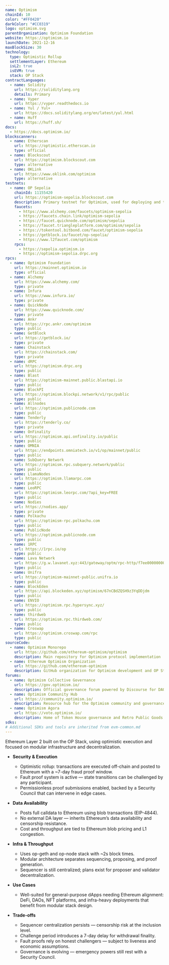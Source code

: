 ```yaml
---
name: Optimism
chainId: 10
color: "#FF0420"
darkColor: "#CC0319"
logo: optimism.svg
parentOrganization: Optimism Foundation
website: https://optimism.io
launchDate: 2021-12-16
maxBlockSize: 30
technology:
  type: Optimistic Rollup
  settlementLayer: Ethereum
  isL2: true
  isEVM: true
  stack: OP Stack
contractLanguages:
  - name: Solidity
    url: https://soliditylang.org
    details: Primary
  - name: Vyper
    url: https://vyper.readthedocs.io
  - name: Yul / Yul+
    url: https://docs.soliditylang.org/en/latest/yul.html
  - name: Huff
    url: https://huff.sh/
docs:
  - https://docs.optimism.io/
blockscanners:
  - name: Etherscan
    url: https://optimistic.etherscan.io
    type: official
  - name: Blockscout
    url: https://optimism.blockscout.com
    type: alternative
  - name: OKLink
    url: https://www.oklink.com/optimism
    type: alternative
testnets:
  - name: OP Sepolia
    chainId: 11155420
    url: https://optimism-sepolia.blockscout.com
    description: Primary testnet for Optimism, used for deploying and testing applications on the Optimism Layer 2 network.
    faucets:
      - https://www.alchemy.com/faucets/optimism-sepolia
      - https://faucets.chain.link/optimism-sepolia
      - https://faucet.quicknode.com/optimism/sepolia
      - https://faucet.triangleplatform.com/optimism/sepolia
      - https://tokentool.bitbond.com/faucet/optimism-sepolia
      - https://getblock.io/faucet/op-sepolia/
      - https://www.l2faucet.com/optimism
    rpcs:
      - https://sepolia.optimism.io
      - https://optimism-sepolia.drpc.org
rpcs:
  - name: Optimism Foundation
    url: https://mainnet.optimism.io
    type: official
  - name: Alchemy
    url: https://www.alchemy.com/
    type: private
  - name: Infura
    url: https://www.infura.io/
    type: private
  - name: QuickNode
    url: https://www.quicknode.com/
    type: private
  - name: Ankr
    url: https://rpc.ankr.com/optimism
    type: public
  - name: GetBlock
    url: https://getblock.io/
    type: private
  - name: Chainstack
    url: https://chainstack.com/
    type: private
  - name: dRPC
    url: https://optimism.drpc.org
    type: public
  - name: Blast
    url: https://optimism-mainnet.public.blastapi.io
    type: public
  - name: BlockPI
    url: https://optimism.blockpi.network/v1/rpc/public
    type: public
  - name: Allnodes
    url: https://optimism.publicnode.com
    type: public
  - name: Tenderly
    url: https://tenderly.co/
    type: private
  - name: OnFinality
    url: https://optimism.api.onfinality.io/public
    type: public
  - name: OMNIA
    url: https://endpoints.omniatech.io/v1/op/mainnet/public
    type: public
  - name: SubQuery Network
    url: https://optimism.rpc.subquery.network/public
    type: public
  - name: LlamaNodes
    url: https://optimism.llamarpc.com
    type: public
  - name: LeoRPC
    url: https://optimism.leorpc.com/?api_key=FREE
    type: public
  - name: Nodies
    url: https://nodies.app/
    type: private
  - name: Polkachu
    url: https://optimism-rpc.polkachu.com
    type: public
  - name: PublicNode
    url: https://optimism.publicnode.com
    type: public
  - name: 1RPC
    url: https://1rpc.io/op
    type: public
  - name: Lava Network
    url: https://g.w.lavanet.xyz:443/gateway/optm/rpc-http/f7ee0000000000000000000000000000
    type: public
  - name: Unifra
    url: https://optimism-mainnet-public.unifra.io
    type: public
  - name: BlockEden
    url: https://api.blockeden.xyz/optimism/67nCBdZQSH9z3YqDDjdm
    type: public
  - name: ENVIO
    url: https://optimism.rpc.hypersync.xyz/
    type: public
  - name: thirdweb
    url: https://optimism.rpc.thirdweb.com/
    type: public
  - name: Croswap
    url: https://optimism.croswap.com/rpc
    type: public
sourceCode:
  - name: Optimism Monorepo
    url: https://github.com/ethereum-optimism/optimism
    description: Main repository for Optimism protocol implementation
  - name: Ethereum Optimism Organization
    url: https://github.com/ethereum-optimism
    description: GitHub organization for Optimism development and OP Stack
forums:
  - name: Optimism Collective Governance
    url: https://gov.optimism.io/
    description: Official governance forum powered by Discourse for DAO discussions and proposals
  - name: Optimism Community Hub
    url: https://community.optimism.io/
    description: Resource hub for the Optimism community and governance documentation
  - name: Optimism Agora
    url: https://vote.optimism.io/
    description: Home of Token House governance and Retro Public Goods Funding (RPGF)
sdks:
# Additional SDKs and tools are inherited from evm-common.md
---
```


Ethereum Layer 2 built on the OP Stack, using optimistic execution and focused on modular infrastructure and decentralization.

- **Security & Execution**  
  - Optimistic rollup: transactions are executed off-chain and posted to Ethereum with a ~7-day fraud proof window.  
  - Fault proof system is active — state transitions can be challenged by any participant.  
  - Permissionless proof submissions enabled, backed by a Security Council that can intervene in edge cases.

- **Data Availability**  
  - Posts full calldata to Ethereum using blob transactions (EIP-4844).  
  - No external DA layer — inherits Ethereum’s data availability and censorship resistance.  
  - Cost and throughput are tied to Ethereum blob pricing and L1 congestion.

- **Infra & Throughput**  
  - Uses op-geth and op-node stack with ~2s block times.  
  - Modular architecture separates sequencing, proposing, and proof generation.  
  - Sequencer is still centralized; plans exist for proposer and validator decentralization.

- **Use Cases**  
  - Well-suited for general-purpose dApps needing Ethereum alignment: DeFi, DAOs, NFT platforms, and infra-heavy deployments that benefit from modular stack design.

- **Trade-offs**  
  - Sequencer centralization persists — censorship risk at the inclusion level.  
  - Challenge period introduces a 7-day delay for withdrawal finality.  
  - Fault proofs rely on honest challengers — subject to liveness and economic assumptions.  
  - Governance is evolving — emergency powers still rest with a Security Council.